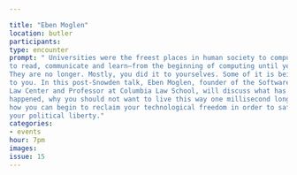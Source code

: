 ```yaml
---

title: "Eben Moglen"
location: butler
participants:
type: encounter
prompt: " Universities were the freest places in human society to compute—and therefore
to read, communicate and learn—from the beginning of computing until yesterday.
They are no longer. Mostly, you did it to yourselves. Some of it is being done
to you. In this post-Snowden talk, Eben Moglen, founder of the Software Freedom
Law Center and Professor at Columbia Law School, will discuss what has
happened, why you should not want to live this way one millisecond longer, and
how you can begin to reclaim your technological freedom in order to safeguard
your political liberty."
categories:
- events
hour: 7pm
images:
issue: 15
---
```


